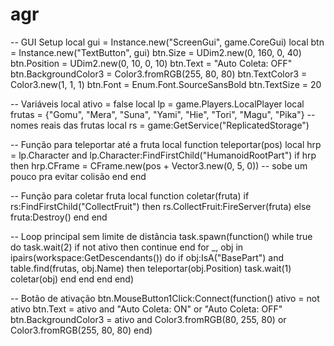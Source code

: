 # agr
-- GUI Setup
local gui = Instance.new("ScreenGui", game.CoreGui)
local btn = Instance.new("TextButton", gui)
btn.Size = UDim2.new(0, 160, 0, 40)
btn.Position = UDim2.new(0, 10, 0, 10)
btn.Text = "Auto Coleta: OFF"
btn.BackgroundColor3 = Color3.fromRGB(255, 80, 80)
btn.TextColor3 = Color3.new(1, 1, 1)
btn.Font = Enum.Font.SourceSansBold
btn.TextSize = 20

-- Variáveis
local ativo = false
local lp = game.Players.LocalPlayer
local frutas = {"Gomu", "Mera", "Suna", "Yami", "Hie", "Tori", "Magu", "Pika"} -- nomes reais das frutas
local rs = game:GetService("ReplicatedStorage")

-- Função para teleportar até a fruta
local function teleportar(pos)
    local hrp = lp.Character and lp.Character:FindFirstChild("HumanoidRootPart")
    if hrp then
        hrp.CFrame = CFrame.new(pos + Vector3.new(0, 5, 0)) -- sobe um pouco pra evitar colisão
    end
end

-- Função para coletar fruta
local function coletar(fruta)
    if rs:FindFirstChild("CollectFruit") then
        rs.CollectFruit:FireServer(fruta)
    else
        fruta:Destroy()
    end
end

-- Loop principal sem limite de distância
task.spawn(function()
    while true do
        task.wait(2)
        if not ativo then continue end
        for _, obj in ipairs(workspace:GetDescendants()) do
            if obj:IsA("BasePart") and table.find(frutas, obj.Name) then
                teleportar(obj.Position)
                task.wait(1)
                coletar(obj)
            end
        end
    end
end)

-- Botão de ativação
btn.MouseButton1Click:Connect(function()
    ativo = not ativo
    btn.Text = ativo and "Auto Coleta: ON" or "Auto Coleta: OFF"
    btn.BackgroundColor3 = ativo and Color3.fromRGB(80, 255, 80) or Color3.fromRGB(255, 80, 80)
end)
